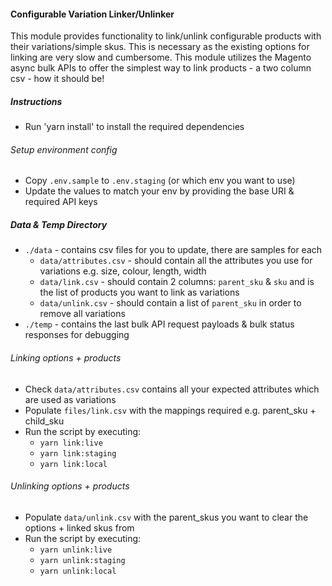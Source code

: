 #### Configurable Variation Linker/Unlinker
This module provides functionality to link/unlink configurable products with their variations/simple skus. This is necessary as the existing options for linking are very slow and cumbersome. This module utilizes the Magento async bulk APIs to offer the simplest way to link products - a two column csv - how it should be!

##### Instructions
- Run 'yarn install' to install the required dependencies

###### Setup environment config
- Copy `.env.sample` to `.env.staging` (or which env you want to use)
- Update the values to match your env by providing the base URI & required API keys

##### Data & Temp Directory
- `./data` - contains csv files for you to update, there are samples for each
  - `data/attributes.csv` - should contain all the attributes you use for variations e.g. size, colour, length, width
  - `data/link.csv` - should contain 2 columns: `parent_sku` & `sku` and is the list of products you want to link as variations
  - `data/unlink.csv` - should contain a list of `parent_sku` in order to remove all variations
- `./temp` - contains the last bulk API request payloads & bulk status responses for debugging

###### Linking options + products
- Check `data/attributes.csv` contains all your expected attributes which are used as variations
- Populate `files/link.csv` with the mappings required e.g. parent_sku + child_sku
- Run the script by executing:
    - `yarn link:live`
    - `yarn link:staging`
    - `yarn link:local`

###### Unlinking options + products
- Populate `data/unlink.csv` with the parent_skus you want to clear the options + linked skus from
- Run the script by executing:
  - `yarn unlink:live`
  - `yarn unlink:staging`
  - `yarn unlink:local`
